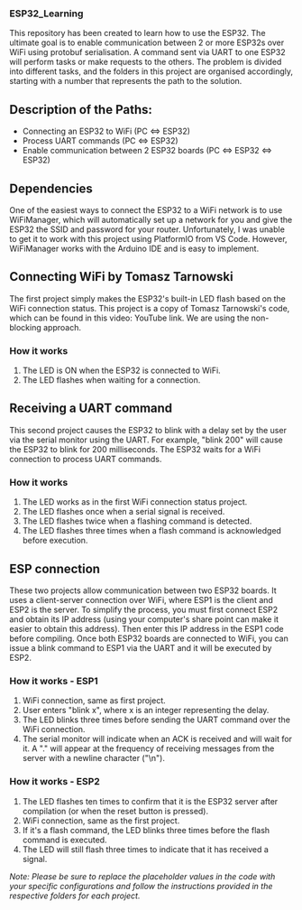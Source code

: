 ### ESP32_Learning
This repository has been created to learn how to use the ESP32. The ultimate goal is to enable communication between 2 or more ESP32s over WiFi using protobuf serialisation. A command sent via UART to one ESP32 will perform tasks or make requests to the others. The problem is divided into different tasks, and the folders in this project are organised accordingly, starting with a number that represents the path to the solution.

## Description of the Paths:
- Connecting an ESP32 to WiFi (PC <=> ESP32)
- Process UART commands (PC <=> ESP32)
- Enable communication between 2 ESP32 boards (PC <=> ESP32 <=> ESP32)

## Dependencies
One of the easiest ways to connect the ESP32 to a WiFi network is to use WiFiManager, which will automatically set up a network for you and give the ESP32 the SSID and password for your router. Unfortunately, I was unable to get it to work with this project using PlatformIO from VS Code. However, WiFiManager works with the Arduino IDE and is easy to implement.

## Connecting WiFi by Tomasz Tarnowski
The first project simply makes the ESP32's built-in LED flash based on the WiFi connection status. This project is a copy of Tomasz Tarnowski's code, which can be found in this video: YouTube link. We are using the non-blocking approach.

### How it works
1. The LED is ON when the ESP32 is connected to WiFi.
2. The LED flashes when waiting for a connection.

## Receiving a UART command
This second project causes the ESP32 to blink with a delay set by the user via the serial monitor using the UART. For example, "blink 200" will cause the ESP32 to blink for 200 milliseconds. The ESP32 waits for a WiFi connection to process UART commands.

### How it works
1. The LED works as in the first WiFi connection status project.
2. The LED flashes once when a serial signal is received.
3. The LED flashes twice when a flashing command is detected.
4. The LED flashes three times when a flash command is acknowledged before execution.
## ESP connection
These two projects allow communication between two ESP32 boards. It uses a client-server connection over WiFi, where ESP1 is the client and ESP2 is the server. To simplify the process, you must first connect ESP2 and obtain its IP address (using your computer's share point can make it easier to obtain this address). Then enter this IP address in the ESP1 code before compiling. Once both ESP32 boards are connected to WiFi, you can issue a blink command to ESP1 via the UART and it will be executed by ESP2.

### How it works - ESP1
1. WiFi connection, same as first project.
2. User enters "blink x", where x is an integer representing the delay.
3. The LED blinks three times before sending the UART command over the WiFi connection.
4. The serial monitor will indicate when an ACK is received and will wait for it. A "." will appear at the frequency of receiving messages from the server with a newline character ("\n").
### How it works - ESP2
1. The LED flashes ten times to confirm that it is the ESP32 server after compilation (or when the reset button is pressed).
2. WiFi connection, same as the first project.
3. If it's a flash command, the LED blinks three times before the flash command is executed.
4. The LED will still flash three times to indicate that it has received a signal.

*Note: Please be sure to replace the placeholder values in the code with your specific configurations and follow the instructions provided in the respective folders for each project.*